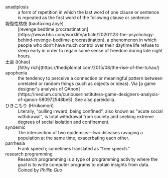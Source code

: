 <!-- njnmdoc:  title="Words"  -->

<dl>

<dt>anadiplosis</dt>
<dd>  a form of repetition in which the last word of one clause or sentence is repeated as the first word of the following clause or sentence.</dd>

<dt>報復性熬夜 (bàofùxìng áoyè)</dt>
<dd> [revenge bedtime procrastination](https://www.bbc.com/worklife/article/20201123-the-psychology-behind-revenge-bedtime-procrastination), a phenomenon in which people who don’t have much control over their daytime life refuse to sleep early in order to regain some sense of freedom during late night hours.</dd>

<dt>土豪 (tǔháo)</dt>
<dd> [filthy rich](https://thediplomat.com/2015/08/the-rise-of-the-tuhao/)</dd>

<dt>apophenia</dt>
<dd>the tendency to perceive a connection or meaningful pattern between unrelated or random things (such as objects or ideas). Via [a game designer's analysis of QAnon](https://medium.com/curiouserinstitute/a-game-designers-analysis-of-qanon-580972548be5). See also pareidolia.</dd>

<dt>ひきこもり (Hikikomori)</dt>
<dd>Literally, "pulling inward, being confined", also known as "acute social withdrawal", is total withdrawal from society and seeking extreme degrees of social isolation and confinement.</dd>

<dt>syndemic</dt>
<dd>The intersection of two epidemics—two diseases ravaging a population at the same time, exacerbating each other.</dd>

<dt>parrhesia</dt>
<dd>Frank speech; sometimes translated as "free speech."<dd>

<dt>research programming</dt>
<dd>Research programming is a type of programming activity where the goal is to write computer programs to obtain insights from data. Coined by <cite>Phillip Guo</cite></dd>

</dl>
